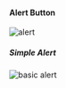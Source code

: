 #### Alert Button
![alert](https://user-images.githubusercontent.com/69578414/133822433-f7387ab2-c3c5-4cc6-b8a2-ff5f1400470e.PNG)

##### Simple Alert
![basic alert](https://user-images.githubusercontent.com/69578414/133822557-b079565d-b616-43b0-8570-7168662348ee.PNG)

